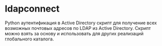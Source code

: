 # ldapconnect
Python аутентификация в Active Directory
cкрипт для получение всех возможных почтовых адресов по LDAP из Active Directory. Скрипт можно взять за основу и использовать для других реализаций глобального каталога.
